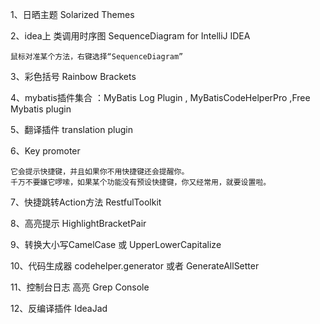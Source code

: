 1、日晒主题 Solarized Themes

2、idea上 类调用时序图 SequenceDiagram for IntelliJ IDEA
```text
鼠标对准某个方法，右键选择“SequenceDiagram”
```
3、彩色括号 Rainbow Brackets

4、mybatis插件集合 ：MyBatis Log Plugin , MyBatisCodeHelperPro ,Free Mybatis plugin

5、翻译插件 translation plugin

6、Key promoter
```text
它会提示快捷键，并且如果你不用快捷键还会提醒你。
千万不要嫌它啰嗦，如果某个功能没有预设快捷键，你又经常用，就要设置啦。
```
7、快捷跳转Action方法 RestfulToolkit

8、高亮提示 HighlightBracketPair

9、转换大小写CamelCase 或 UpperLowerCapitalize

10、代码生成器 codehelper.generator 或者 GenerateAllSetter

11、控制台日志 高亮 Grep Console

12、反编译插件 IdeaJad
